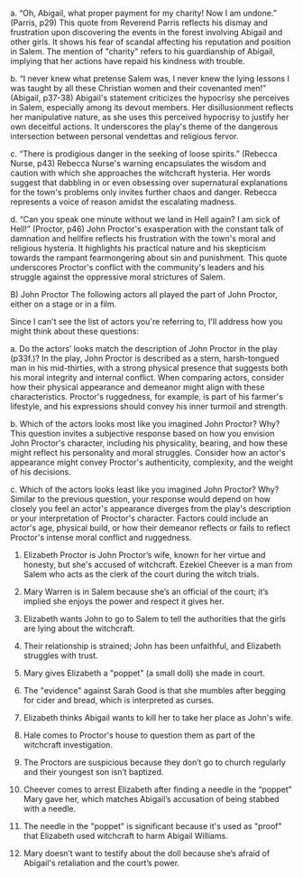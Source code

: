 a. “Oh, Abigail, what proper payment for my charity! Now I am undone.” (Parris, p29)
This quote from Reverend Parris reflects his dismay and frustration upon discovering the events in the forest involving Abigail and other girls. It shows his fear of scandal affecting his reputation and position in Salem. The mention of "charity" refers to his guardianship of Abigail, implying that her actions have repaid his kindness with trouble.

b. “I never knew what pretense Salem was, I never knew the lying lessons I was taught by all these Christian women and their covenanted men!” (Abigail, p37-38)
Abigail's statement criticizes the hypocrisy she perceives in Salem, especially among its devout members. Her disillusionment reflects her manipulative nature, as she uses this perceived hypocrisy to justify her own deceitful actions. It underscores the play's theme of the dangerous intersection between personal vendettas and religious fervor.

c. “There is prodigious danger in the seeking of loose spirits.” (Rebecca Nurse, p43)
Rebecca Nurse's warning encapsulates the wisdom and caution with which she approaches the witchcraft hysteria. Her words suggest that dabbling in or even obsessing over supernatural explanations for the town's problems only invites further chaos and danger. Rebecca represents a voice of reason amidst the escalating madness.

d. “Can you speak one minute without we land in Hell again? I am sick of Hell!” (Proctor, p46)
John Proctor's exasperation with the constant talk of damnation and hellfire reflects his frustration with the town's moral and religious hysteria. It highlights his practical nature and his skepticism towards the rampant fearmongering about sin and punishment. This quote underscores Proctor's conflict with the community's leaders and his struggle against the oppressive moral strictures of Salem.

B) John Proctor
The following actors all played the part of John Proctor, either on a stage or in a film.

Since I can't see the list of actors you're referring to, I'll address how you might think about these questions:

a. Do the actors’ looks match the description of John Proctor in the play (p33f.)?
In the play, John Proctor is described as a stern, harsh-tongued man in his mid-thirties, with a strong physical presence that suggests both his moral integrity and internal conflict. When comparing actors, consider how their physical appearance and demeanor might align with these characteristics. Proctor's ruggedness, for example, is part of his farmer's lifestyle, and his expressions should convey his inner turmoil and strength.

b. Which of the actors looks most like you imagined John Proctor? Why?
This question invites a subjective response based on how you envision John Proctor's character, including his physicality, bearing, and how these might reflect his personality and moral struggles. Consider how an actor's appearance might convey Proctor's authenticity, complexity, and the weight of his decisions.

c. Which of the actors looks least like you imagined John Proctor? Why?
Similar to the previous question, your response would depend on how closely you feel an actor's appearance diverges from the play's description or your interpretation of Proctor's character. Factors could include an actor's age, physical build, or how their demeanor reflects or fails to reflect Proctor's intense moral conflict and ruggedness.






1. Elizabeth Proctor is John Proctor’s wife, known for her virtue and honesty, but she's accused of witchcraft. Ezekiel Cheever is a man from Salem who acts as the clerk of the court during the witch trials.
    
2. Mary Warren is in Salem because she’s an official of the court; it’s implied she enjoys the power and respect it gives her.
    
3. Elizabeth wants John to go to Salem to tell the authorities that the girls are lying about the witchcraft.
    
4. Their relationship is strained; John has been unfaithful, and Elizabeth struggles with trust.
    
5. Mary gives Elizabeth a "poppet" (a small doll) she made in court.
    
6. The "evidence" against Sarah Good is that she mumbles after begging for cider and bread, which is interpreted as curses.
    
7. Elizabeth thinks Abigail wants to kill her to take her place as John's wife.
    
8. Hale comes to Proctor's house to question them as part of the witchcraft investigation.
    
9. The Proctors are suspicious because they don’t go to church regularly and their youngest son isn’t baptized.
    
10. Cheever comes to arrest Elizabeth after finding a needle in the “poppet” Mary gave her, which matches Abigail’s accusation of being stabbed with a needle.
    
11. The needle in the "poppet" is significant because it's used as "proof" that Elizabeth used witchcraft to harm Abigail Williams.
    
12. Mary doesn’t want to testify about the doll because she’s afraid of Abigail's retaliation and the court’s power.
